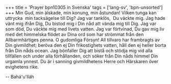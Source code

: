 +++
title = 'Prayer bpn10305 in Svenska'
tags = ['lang-sv', 'bpn-unsorted']
+++
Min Gud, min älskade, min konung, min åstundan! Vilken tunga kan uttrycka  min tacksägelse till Dig? Jag var tanklös,  Du väckte mig. Jag hade vänt mig ifrån Dig, Du bistod mig i Din nåd att vända mig till Dig. Jag var som död, Du väckte mig med livets vatten. Jag var förtvinad, Du gav mig liv med det himmelska flödet av Dina ord som har strömmat från den Allbarmhärtiges penna.
O gudomliga Försyn! All tillvaro har frambragts av Din givmildhet; beröva den ej Din frikostighets vatten, håll den ej heller borta från Din nåds ocean. Jag bönfaller Dig att bistå och stödja mig vid alla tillfällen och under alla förhållanden, och söker från Din nåds himmel Din urgamla ynnest. Du är i sanning givmildhetens Herre och Härskaren över evighetens rike.

-- Bahá'u'lláh
